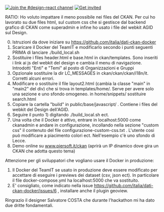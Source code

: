 [![Join the #design-react channel](https://img.shields.io/badge/Slack%20channel-%23design--ckan-blue.svg)](https://developersitalia.slack.com/messages/C85AZBB55/)
[![Get invited](https://slack.developers.italia.it/badge.svg)](https://slack.developers.italia.it/)

RATIO:
Ho voluto impattare il meno possibile nei files del CKAN. Per cui ho lavorato su due files html, sul custom css che si gestisce dal backend grafico di CKAN come superadmin e infine ho usato i file del webkit AGID sul Design.


0) Istruzioni da dove iniziare su https://github.com/italia/dati-ckan-docker
1) Scaricare il Docker del TeamIT e modificarlo secondo i punti seguenti PRIMA di lanciare ./build_local.sh
2) Sostituire i files header.html e base.html in ckan/templates. Sono inseriti i link ai js del webkit del design e cambia il menu di navigazione. Introdotti "Enti" e "Temi" al posto di Organizzazioni e Gruppi
3) Opzionale sostituire la dir LC_MESSAGES in ckan/ckan/ckan/i18n/it. Corretti alcuni errori.
4) Modificare o sostituire il file layout2.html (cambia la classe "main" in "main2" del div) che si trova in templates/home/. Serve per avere solo una sezione e uno sfondo omogeneo. in home/snippets/ sostituire search.html
5) Copiare la cartella "build" in public/base/javascript/ . Contiene i files del webkit del Design dell'AGID.
4) Seguire il punto 1) digitando  ./build_local.sh ect.
5) Una volta che il Docker è attivo, entrare in localhost:5000 come ckanadmin e andare in configurazione, incollando nella sezione "custom css" il contenuto del file configurazione-custom-css.txt . L'utente cosi può modificare a piacimento colori ect. Nell'esempio c'è uno sfondo di Lecce.
6) Demo online su www.piersoft.it/ckan (aprirà un IP dinamico dove gira un CKAN che adotta questo tema) 


Attenzione per gli sviluppatori che vogliano usare il Docker in produzione:
1) Il Docker del TeamIT se usato in produzione deve essere modificato per accettare di eseguire i previews dei dataset (csv, json ect). In particolare il file docker-compose.yml ha localhost:5000 che va sostituito. 
2) E' consigliato, come indicato nella issue https://github.com/italia/dati-ckan-docker/issues/6 , installare anche il plugin geoview.


Ringrazio il designer Salvatore COSTA che durante l'hackathon mi ha dato due dritte fondamentali.
